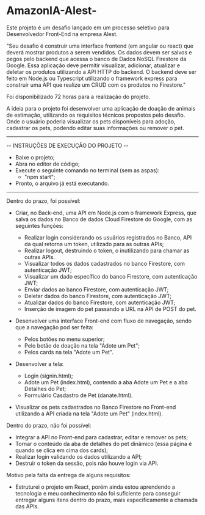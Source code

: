# AmazonIA-Alest-

  Este projeto é um desafio lançado em um processo seletivo para Desenvolvedor Front-End na empresa Alest.

  "Seu desafio é construir uma interface frontend (em angular ou react) que deverá mostrar produtos a serem vendidos. Os dados devem ser salvos e pegos pelo backend que acessa o banco de Dados NoSQL Firestore da Google. Essa aplicação deve permitir visualizar, adicionar, atualizar e deletar os produtos utilizando a API HTTP do backend.
  O backend deve ser feito em Node.js ou Typescript utilizando o framework express para construir uma API que realize um CRUD com os produtos no Firestore."

  Foi disponibilizado 72 horas para a realização do projeto.

  A ideia para o projeto foi desenvolver uma aplicação de doação de animais de estimação, utilizando os requisitos técnicos propostos pelo desafio. Onde o usuário poderia visualizar os pets disponíveis para adoção, cadastrar os pets, podendo editar suas informações ou remover o pet. 
  
-----------------
  
-- INSTRUÇÕES DE EXECUÇÃO DO PROJETO --

  - Baixe o projeto;
  - Abra no editor de código;
  - Execute o seguinte comando no terminal (sem as aspas):
    - "npm start";
  - Pronto, o arquivo já está executando.

-----------------

Dentro do prazo, foi possível:

- Criar, no Back-end, uma API em Node.js com o framework Express, que salva os dados no Banco de dados Cloud Firestore do Google, com as seguintes funções:
  - Realizar login considerando os usuários registrados no Banco, API da qual retorna um token, utilizado para as outras APIs;
  - Realizar logout, destruindo o token, o inutilizando para chamar as outras APIs.
  - Visualizar todos os dados cadastrados no banco Firestore, com autenticação JWT;
  - Visualizar um dado específico do banco Firestore, com autenticação JWT;
  - Enviar dados ao banco Firestore, com autenticação JWT;
  - Deletar dados do banco Firestore, com autenticação JWT;
  - Atualizar dados do banco Firestore, com autenticação JWT;
  - Inserção de imagem do pet passando a URL na API de POST do pet.

- Desenvolver uma interface Front-end com fluxo de navegação, sendo que a navegação pod ser feita:
  - Pelos botões no menu superior;
  - Pelo botão de doação na tela "Adote um Pet";
  - Pelos cards na tela "Adote um Pet".

- Desenvolver a tela:
  - Login (signin.html);
  - Adote um Pet (index.html), contendo a aba Adote um Pet e a aba Detalhes do Pet;
  - Formulário Casdastro de Pet (danate.html).

- Visualizar os pets cadastrados no Banco Firestore no Front-end utilizando a API criada na tela "Adote um Pet" (index.html).

Dentro do prazo, não foi possível:

  - Integrar a API no Front-end para cadastrar, editar e remover os pets;
  - Tornar o conteúdo da aba de detalhes do pet dinâmico (essa página é quando se clica em cima dos cards);
  - Realizar login validando os dados utilizando a API;
  - Destruir o token da sessão, pois não houve login via API.

Motivo pela falta da entrega de alguns requisitos:
  - Estruturei o projeto em React, porém ainda estou aprendendo a tecnologia e meu conhecimento não foi suficiente para conseguir entregar alguns itens dentro do prazo, mais especificamente a chamada das APIs.
